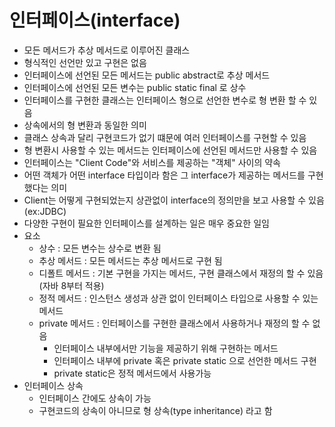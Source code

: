 # 인터페이스(interface)
- 모든 메서드가 추상 메서드로 이루어진 클래스
- 형식적인 선언만 있고 구현은 없음
- 인터페이스에 선언된 모든 메서드는 public abstract로 추상 메서드
- 인터페이스에 선언된 모든 변수는 public static final 로 상수
- 인터페이스를 구현한 클래스는 인터페이스 형으로 선언한 변수로 형 변환 할 수 있음
- 상속에서의 형 변환과 동일한 의미
- 클래스 상속과 달리 구현코드가 없기 떄문에 여러 인터페이스를 구현할 수 있음
- 형 변환시 사용할 수 있는 메서드는 인터페이스에 선언된 메서드만 사용할 수 있음
- 인터페이스는 "Client Code"와 서비스를 제공하는 "객체" 사이의 약속
- 어떤 객체가 어떤 interface 타입이라 함은 그 interface가 제공하는 메서드를 구현했다는 의미
- Client는 어떻게 구현되었는지 상관없이 interface의 정의만을 보고 사용할 수 있음(ex:JDBC)
- 다양한 구현이 필요한 인터페이스를 설계하는 일은 매우 중요한 일임
- 요소
    - 상수 : 모든 변수는 상수로 변환 됨
    - 추상 메서드 : 모든 메서드는 추상 메서드로 구현 됨
    - 디폴트 메서드 : 기본 구현을 가지는 메서드, 구현 클래스에서 재정의 할 수 있음(자바 8부터 적용)
    - 정적 메서드 : 인스턴스 생성과 상관 없이 인터페이스 타입으로 사용할 수 있는 메서드
    - private 메서드 : 인터페이스를 구현한 클래스에서 사용하거나 재정의 할 수 없음
        - 인터페이스 내부에서만 기능을 제공하기 위해 구현하는 메서드
        - 인터페이스 내부에 private 혹은 private static 으로 선언한 메서드 구현
        - private static은 정적 메서드에서 사용가능
- 인터페이스 상속
    - 인터페이스 간에도 상속이 가능
    - 구현코드의 상속이 아니므로 형 상속(type inheritance) 라고 함